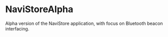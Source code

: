 # NaviStoreAlpha
Alpha version of the NaviStore application, with focus on Bluetooth beacon interfacing.
